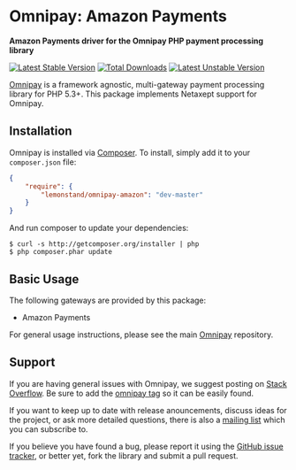 # Omnipay: Amazon Payments

**Amazon Payments driver for the Omnipay PHP payment processing library**

[![Latest Stable Version](https://poser.pugx.org/lemonstand/omnipay-amazon/v/stable.svg)](https://packagist.org/packages/lemonstand/omnipay-amazon) [![Total Downloads](https://poser.pugx.org/lemonstand/omnipay-amazon/downloads.svg)](https://packagist.org/packages/lemonstand/omnipay-amazon) [![Latest Unstable Version](https://poser.pugx.org/lemonstand/omnipay-amazon/v/unstable.svg)](https://packagist.org/packages/lemonstand/omnipay-amazon)

[Omnipay](https://github.com/thephpleague/omnipay) is a framework agnostic, multi-gateway payment
processing library for PHP 5.3+. This package implements Netaxept support for Omnipay.

## Installation

Omnipay is installed via [Composer](http://getcomposer.org/). To install, simply add it
to your `composer.json` file:

```json
{
    "require": {
        "lemonstand/omnipay-amazon": "dev-master"
    }
}
```

And run composer to update your dependencies:

    $ curl -s http://getcomposer.org/installer | php
    $ php composer.phar update

## Basic Usage

The following gateways are provided by this package:

* Amazon Payments

For general usage instructions, please see the main [Omnipay](https://github.com/thephpleague/omnipay)
repository.

## Support

If you are having general issues with Omnipay, we suggest posting on
[Stack Overflow](http://stackoverflow.com/). Be sure to add the
[omnipay tag](http://stackoverflow.com/questions/tagged/omnipay) so it can be easily found.

If you want to keep up to date with release anouncements, discuss ideas for the project,
or ask more detailed questions, there is also a [mailing list](https://groups.google.com/forum/#!forum/omnipay) which
you can subscribe to.

If you believe you have found a bug, please report it using the [GitHub issue tracker](https://github.com/lemonstand/omnipay-amazon/issues),
or better yet, fork the library and submit a pull request.
